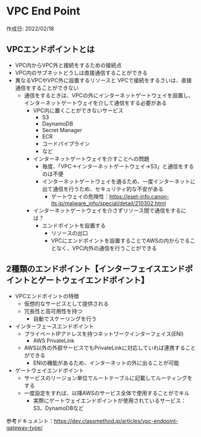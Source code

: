 # VPC End Point
作成日: 2022/02/18

## VPCエンドポイントとは
- VPC内からVPC外と接続をするための接続点
- VPC内のサブネットどうしは直接通信することができる
- 異なるVPCやVPC外に設置するリソースと VPCで接続をするさいは、直接通信をすることができない
  - 通信をするときは、VPCの外にインターネットゲートウェイを設置し、インターネットゲートウェイを介して通信をする必要がある
    - VPC内に置くことができないサービス
      - S3
      - DaynamoDB
      - Secret Manager
      - ECR
      - コードパイプライン
      -  など
    - インターネットゲートウェイを介すことへの問題
      - 毎度、「VPC→インターネットゲートウェイ→S3」と通信をするのは不便
      - インターネットゲートウェイを通るため、一度インターネットに出て通信を行うため、セキュリティ的な不安がある
        - ゲートウェイの危険性：https://eset-info.canon-its.jp/malware_info/special/detail/210302.html
    - インターネットゲートウェイを介さずリソース間で通信をするには？
      - エンドポイントを設置する
        - リソースの出口
        - VPCにエンドポイントを設置することでAWSの内からでることなく、VPC内外の通信を行うことができる

## 2種類のエンドポイント【インターフェイスエンドポイントとゲートウェイエンドポイント】
- VPCエンドポイントの特徴
  - 仮想的なサービスとして提供される
  - 冗長性と高可用性を持つ
    - 自動でスケーリングを行う
- インターフェースエンドポイント
  - プライベートIPアドレスを持つネットワークインターフェイス(ENI)
    - AWS PrivateLink
  - AWS以外の外部サービスでもPrivateLinkに対応していれば連携することができる
    - ENIの機能があるため、インターネットの外に出ることが可能
- ゲートウェイエンドポイント
  - サービスのリージョン単位でルートテーブルに記載してルーティングをする
  - 一度設定をすれば、以降AWSのサービス全体で使用することがでキル
    - 実際にゲートウェイエンドポイントが使用されているサービス：S3、DynamoDBなど

参考ドキュメント：https://dev.classmethod.jp/articles/vpc-endpoint-gateway-type/
